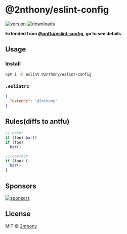 # @2nthony/eslint-config

[![version](https://img.shields.io/npm/v/@2nthony/eslint-config?label=&color=29BC9B)](https://npm.im/@2nthony/eslint-config) [![downloads](https://img.shields.io/npm/dm/@2nthony/eslint-config?label=&color=29BC9B)](https://npm.im/@2nthony/eslint-config)

**Extended from [@antfu/eslint-config](https://github.com/antfu/eslint-config), go to see details**.

## Usage

### Install

```bash
npm i -D eslint @2nthony/eslint-config
```

### `.eslintrc`

```json
{
  "extends": "@2nthony"
}
```

## Rules(diffs to antfu)

```js
// error
if (foo) bar()
if (foo)
  bar()

// correct
if (foo) {
  bar()
}
```

## Sponsors

[![sponsors](https://cdn.jsdelivr.net/gh/2nthony/sponsors-image/sponsors.svg)](https://github.com/sponsors/2nthony)

## License

MIT &copy; [2nthony](https://github.com/sponsors/2nthony)
